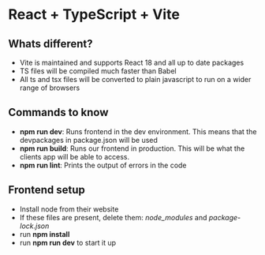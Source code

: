 # React + TypeScript + Vite

## Whats different?
- Vite is maintained and supports React 18 and all up to date packages
- TS files will be compiled much faster than Babel 
- All ts and tsx files will be converted to plain javascript to run on a wider range of browsers

## Commands to know
- **npm run dev**: Runs frontend in the dev environment. This means that the devpackages in package.json will be used
- **npm run build**: Runs our frontend in production. This will be what the clients app will be able to access.
- **npm run lint**: Prints the output of errors in the code

## Frontend setup
- Install node from their website
- If these files are present, delete them: *node_modules* and *package-lock.json*
- run **npm install**
- run **npm run dev** to start it up
